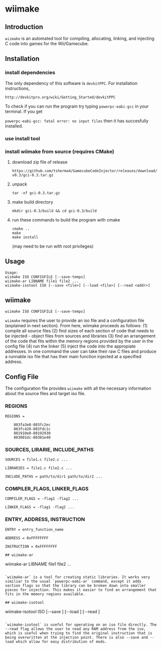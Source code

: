 # wiimake

## Introduction

`wiimake` is an automated tool for compiling, allocating, linking, and injecting C code into games for the Wii/Gamecube.

## Installation 

### install dependencies

The only dependency of this software is `devkitPPC`. For installation instructions,

`http://devkitpro.org/wiki/Getting_Started/devkitPPC`

To check if you can run the program try typing `powerpc-eabi-gcc` in your terminal. If you get

`powerpc-eabi-gcc: fatal error: no input files` then it has succesfully installed.

### use install tool

### install wiimake from source (requires CMake)

1. download zip file of release

   `https://github.com/tsherma4/GamecubeCodeInjector/releases/download/v0.3/gci-0.3.tar.gz`

2. unpack

   `tar -xf gci-0.3.tar.gz`

3. make build directory

   `mkdir gci-0.3/build && cd gci-0.3/build`
   
4. run these commands to build the program with cmake

   ```
   cmake ..
   make
   make install
   ```
   (may need to be run with root privileges)

## Usage

```
Usage:
wiimake ISO CONFIGFILE [--save-temps]
wiimake-ar LIBNAME file1 file2 ...
wiimake-isotool ISO [--save <file>] [--load <file>] [--read <addr>]
```

## wiimake

```
wiimake ISO CONFIGFILE [--save-temps]
```

`wiimake` requires the user to provide an iso file and a configuration file (explained in next section). From here, wiimake proceeds as follows: (1) compile all source files (2) find sizes of each section of code that needs to be injected - object files from sources and libraries (3) find an arrangement of the code that fits within the memory regions provided by the user in the config file (4) run the linker (5) inject the code into the appropiate addresses. In one command the user can take their raw C files and produce a runnable iso file that has their main function injected at a specified address.

## Config File

The configuration file provides `wiimake` with all the necessary information about the source files and target iso file.

### REGIONS

```
REGIONS =

    803fa3e8-803fc2ec
    803fc420-803fdc1c
    801910e0-80192930
    803001dc-80301e40
```

### SOURCES, LIRARIE, INCLUDE_PATHS

```
SOURCES = file1.c file2.c ...

LIBRARIES = file1.c file2.c ...

INCLUDE_PATHS = path/to/dir1 path/to/dir2 ...
```

### COMPILER_FLAGS, LINKER_FLAGS

```
COMPILER_FLAGS = -flag1 -flag2 ...
 
LINKER_FLAGS = -flag1 -flag2 ...
```

### ENTRY, ADDRESS, INSTRUCTION

```
ENTRY = entry_function_name

ADDRESS = 0xFFFFFFFF

INSTRUCTION = 0xFFFFFFFF

## wiimake-ar

```
wiimake-ar LIBNAME file1 file2 ...
```

`wiimake-ar` is a tool for creating static libraries. It works very similiar to the usual `powerpc-eabi-ar` command, except it adds section flags so that the library can be broken down into smaller pieces for injection. This makes it easier to find an arrangement that fits in the memory regions available.

## wiimake-isotool

```
wiimake-isotool ISO [--save <file>] [--load <file>] [--read <addr>]
```

`wiimake-isotool` is useful for operating on an iso file directly. The --read flag allows the user to read any RAM address from the iso, which is useful when trying to find the original instruction that is being overwritten at the injection point. There is also --save and --load which allow for easy distribution of mods.


